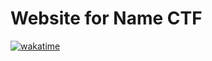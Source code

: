 # Website for Name CTF

[![wakatime](https://wakatime.com/badge/user/766a8d1a-ef6e-470a-a781-083a702cdaee/project/acc33e12-324f-448b-b3a9-6ad364e160b3.svg)](https://wakatime.com/badge/user/766a8d1a-ef6e-470a-a781-083a702cdaee/project/acc33e12-324f-448b-b3a9-6ad364e160b3)
